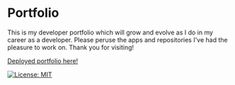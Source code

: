 # Portfolio
This is my developer portfolio which will grow and evolve as I do in my career as a developer.  Please peruse the apps and repositories I've had the pleasure to work on.  Thank you for visiting!

[Deployed portfolio here!](https://curtisaurus.github.io/portfolio/)

[![License: MIT](https://img.shields.io/badge/License-MIT-yellow.svg)](license.txt)
